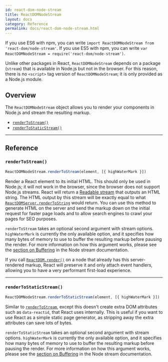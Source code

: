 ```yaml
---
id: react-dom-node-stream
title: ReactDOMNodeStream
layout: docs
category: Reference
permalink: docs/react-dom-node-stream.html
---
```


If you use ES6 with npm, you can write `import ReactDOMNodeStream from 'react-dom/node-stream'`. If you use ES5 with npm, you can write `var ReactDOMNodeStream = require('react-dom/node-stream')`.

Unlike other packages in React, `ReactDOMNodeStream` depends on a package (`stream`) that is available in Node.js but not in the browser. For this reason, there is no `<script>` tag version of `ReactDOMNodeStream`; it is only provided as a Node.js module.

## Overview

The `ReactDOMNodeStream` object allows you to render your components in Node.js and stream the resulting markup.

 - [`renderToStream()`](#rendertostream)
 - [`renderToStaticStream()`](#rendertostaticstream)

* * *

## Reference

### `renderToStream()`

```javascript
ReactDOMNodeStream.renderToStream(element, [{ highWaterMark }])
```

Render a React element to its initial HTML. This should only be used in Node.js; it will not work in the browser, since the browser does not support Node.js streams. React will return a [Readable stream](https://nodejs.org/api/stream.html#stream_readable_streams) that outputs an HTML string. The HTML output by this stream will be exactly equal to what [`ReactDOMServer.renderToString`](https://facebook.github.io/react/docs/react-dom-server.html#rendertostring) would return. You can use this method to generate HTML on the server and send the markup down on the initial request for faster page loads and to allow search engines to crawl your pages for SEO purposes.

`renderToStream` takes an optional second argument with stream options. `highWaterMark` is currently the only available option, and it specifies how many bytes of memory to use to buffer the resulting markup before pausing the render. For more information on how this argument works, please see the [section on Buffering](https://nodejs.org/api/stream.html#stream_buffering) in the Node stream documentation.

If you call [`ReactDOM.render()`](/react/docs/react-dom.html#render) on a node that already has this server-rendered markup, React will preserve it and only attach event handlers, allowing you to have a very performant first-load experience.

* * *

### `renderToStaticStream()`

```javascript
ReactDOMNodeStream.renderToStaticStream(element, [{ highWaterMark }])
```

Similar to [`renderToStream`](#rendertostream), except this doesn't create extra DOM attributes such as `data-reactid`, that React uses internally. This is useful if you want to use React as a simple static page generator, as stripping away the extra attributes can save lots of bytes.

`renderToStaticStream` takes an optional second argument with stream options. `highWaterMark` is currently the only available option, and it specifies how many bytes of memory to use to buffer the resulting markup before pausing the render. For more information on how this argument works, please see the [section on Buffering](https://nodejs.org/api/stream.html#stream_buffering) in the Node stream documentation.
